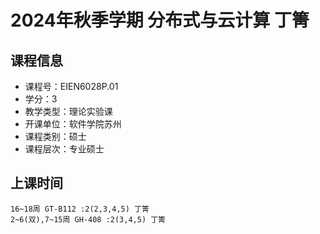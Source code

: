 # 2024年秋季学期 分布式与云计算 丁箐






## 课程信息

- 课程号：EIEN6028P.01
- 学分：3
- 教学类型：理论实验课
- 开课单位：软件学院苏州
- 课程类别：硕士
- 课程层次：专业硕士

## 上课时间

```
16~18周 GT-B112 :2(2,3,4,5) 丁箐
2~6(双),7~15周 GH-408 :2(3,4,5) 丁箐
```

